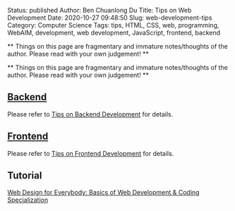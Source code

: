 Status: published
Author: Ben Chuanlong Du
Title: Tips on Web Development
Date: 2020-10-27 09:48:50
Slug: web-development-tips
Category: Computer Science
Tags: tips, HTML, CSS, web, programming, WebAIM, development, web development, JavaScript, frontend, backend

**
Things on this page are fragmentary and immature notes/thoughts of the author.
Please read with your own judgement!
**


**
Things on this page are fragmentary and immature notes/thoughts of the author. 
Please read with your own judgement!
**

## [Backend](http://www.legendu.net/misc/blog/tips-on-backend-development)

Please refer to
[Tips on Backend Development](http://www.legendu.net/misc/blog/tips-on-backend-development)
for details.

## [Frontend](http://www.legendu.net/misc/blog/tips-on-frontend-development)

Please refer to 
[Tips on Frontend Development](http://www.legendu.net/misc/blog/tips-on-frontend-development)
for details.

## Tutorial 

[Web Design for Everybody: Basics of Web Development & Coding Specialization](https://www.coursera.org/specializations/web-design)
